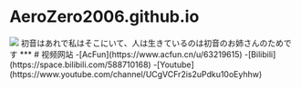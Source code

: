 # AeroZero2006.github.io
<img style="-webkit-user-select: none;margin: auto;background-color: hsl(0, 0%, 90%);transition: background-color 300ms;" src="https://ipcounter.ihcr.top/">  
初音はあれで私はそこにいて、人は生きているのは初音のお姉さんのためです  
***
# 视频网站
-[AcFun](https://www.acfun.cn/u/63219615)
-[Bilibili](https://space.bilibili.com/588710168)
-[Youtube](https://www.youtube.com/channel/UCgVCFr2is2uPdku10oEyhhw)
